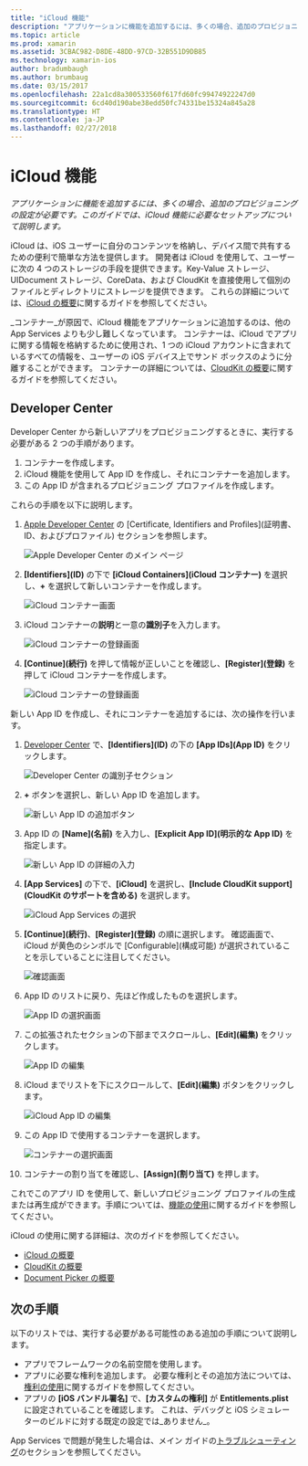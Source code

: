 ```yaml
---
title: "iCloud 機能"
description: "アプリケーションに機能を追加するには、多くの場合、追加のプロビジョニングの設定が必要です。 このガイドでは、iCloud 機能に必要なセットアップについて説明します。"
ms.topic: article
ms.prod: xamarin
ms.assetid: 3CBAC982-D8DE-48DD-97CD-32B551D9DB85
ms.technology: xamarin-ios
author: bradumbaugh
ms.author: brumbaug
ms.date: 03/15/2017
ms.openlocfilehash: 22a1cd8a300533560f617fd60fc99474922247d0
ms.sourcegitcommit: 6cd40d190abe38edd50fc74331be15324a845a28
ms.translationtype: HT
ms.contentlocale: ja-JP
ms.lasthandoff: 02/27/2018
---
```

# <a name="icloud-capabilities"></a>iCloud 機能

_アプリケーションに機能を追加するには、多くの場合、追加のプロビジョニングの設定が必要です。このガイドでは、iCloud 機能に必要なセットアップについて説明します。_

iCloud は、iOS ユーザーに自分のコンテンツを格納し、デバイス間で共有するための便利で簡単な方法を提供します。 開発者は iCloud を使用して、ユーザーに次の 4 つのストレージの手段を提供できます。Key-Value ストレージ、UIDocument ストレージ、CoreData、および CloudKit を直接使用して個別のファイルとディレクトリにストレージを提供できます。 これらの詳細については、[iCloud の概要](~/ios/data-cloud/introduction-to-icloud.md)に関するガイドを参照してください。

_コンテナー_が原因で、iCloud 機能をアプリケーションに追加するのは、他の App Services よりも少し難しくなっています。 コンテナーは、iCloud でアプリに関する情報を格納するために使用され、1 つの iCloud アカウントに含まれているすべての情報を、ユーザーの iOS デバイス上でサンド ボックスのように分離することができます。 コンテナーの詳細については、[CloudKit の概要](~/ios/data-cloud/intro-to-cloudkit.md)に関するガイドを参照してください。

<!--# Xcode

The steps in section [Adding App Services ](~/ios/deploy-test/provisioning/capabilities/index.md) above can be used to toggle the required iCloud capability. Depending on which means of storage is being used in your app, you may need to do additional setup. The image below shows the iCloud capabilities pane:

 ![iCloud Capability section](icloud-capabilities-images/image21.png)

First select the required service. If iCloud Documents or CloudKit have been selected, you must select a container. Selecting the default container will create a new container that is unique to the app. Alternatively, if you have created a container either via Xcode or the developer portal, select it here.
-->

<a name="icloud-developer-center" />

## <a name="developer-center"></a>Developer Center

Developer Center から新しいアプリをプロビジョニングするときに、実行する必要がある 2 つの手順があります。

1.  コンテナーを作成します。
2.  iCloud 機能を使用して App ID を作成し、それにコンテナーを追加します。
3. この App ID が含まれるプロビジョニング プロファイルを作成します。

これらの手順を以下に説明します。

1.  [Apple Developer Center](https://developer.apple.com/account/) の [Certificate, Identifiers and Profiles]\(証明書、ID、およびプロファイル\) セクションを参照します。 
    
     ![Apple Developer Center のメイン ページ](icloud-capabilities-images/image22.png)

2.  **[Identifiers]\(ID\)** の下で **[iCloud Containers]\(iCloud コンテナー\)** を選択し、**+** を選択して新しいコンテナーを作成します。  
    
    ![iCloud コンテナー画面](icloud-capabilities-images/image23.png)

3.  iCloud コンテナーの**説明**と一意の**識別子**を入力します。 
    
    ![iCloud コンテナーの登録画面](icloud-capabilities-images/image24.png)

4.  **[Continue]\(続行\)** を押して情報が正しいことを確認し、**[Register]\(登録\)** を押して iCloud コンテナーを作成します。  
    
    ![iCloud コンテナーの登録画面](icloud-capabilities-images/image25.png)

新しい App ID を作成し、それにコンテナーを追加するには、次の操作を行います。

1.  [Developer Center](https://developer.apple.com/account/) で、**[Identifiers]\(ID\)** の下の **[App IDs]\(App ID\)** をクリックします。 
    
    ![Developer Center の識別子セクション](icloud-capabilities-images/image26.png)

2.  **+** ボタンを選択し、新しい App ID を追加します。 
    
    ![新しい App ID の追加ボタン](icloud-capabilities-images/image27.png)

3.  App ID の **[Name]\(名前\)** を入力し、**[Explicit App ID]\(明示的な App ID\)** を指定します。
    
    ![新しい App ID の詳細の入力](icloud-capabilities-images/image28.png)

4.  **[App Services]** の下で、**[iCloud]** を選択し、**[Include CloudKit support]\(CloudKit のサポートを含める\)** を選択します。
    
    ![iCloud App Services の選択](icloud-capabilities-images/image29.png)

5.  **[Continue]\(続行\)**、**[Register]\(登録\)** の順に選択します。 確認画面で、iCloud が黄色のシンボルで [Configurable]\(構成可能\) が選択されていることを示していることに注目してください。   
    
    ![確認画面](icloud-capabilities-images/image30.png)

6.  App ID のリストに戻り、先ほど作成したものを選択します。 
    
    ![App ID の選択画面](icloud-capabilities-images/image31.png)

7.  この拡張されたセクションの下部までスクロールし、**[Edit]\(編集\)** をクリックします。
    
    ![App ID の編集](icloud-capabilities-images/image32.png)

8.  iCloud までリストを下にスクロールして、**[Edit]\(編集\)** ボタンをクリックします。  
    
    ![iCloud App ID の編集](icloud-capabilities-images/image33.png)

9.  この App ID で使用するコンテナーを選択します。  
    
    ![コンテナーの選択画面](icloud-capabilities-images/image34.png)

10. コンテナーの割り当てを確認し、**[Assign]\(割り当て\)** を押します。
 
これでこのアプリ ID を使用して、新しいプロビジョニング プロファイルの生成または再生成ができます。手順については、[機能の使用](~/ios/deploy-test/provisioning/capabilities/index.md)に関するガイドを参照してください。 

iCloud の使用に関する詳細は、次のガイドを参照してください。

*   [iCloud の概要](~/ios/data-cloud/introduction-to-icloud.md)
*   [CloudKit の概要](~/ios/data-cloud/intro-to-cloudkit.md)
*   [Document Picker の概要](~/ios/platform/document-picker.md)

## <a name="next-steps"></a>次の手順
 
以下のリストでは、実行する必要がある可能性のある追加の手順について説明します。

* アプリでフレームワークの名前空間を使用します。
* アプリに必要な権利を追加します。 必要な権利とその追加方法については、[権利の使用](~/ios/deploy-test/provisioning/entitlements.md)に関するガイドを参照してください。
* アプリの **[iOS バンドル署名]** で、**[カスタムの権利]** が **Entitlements.plist** に設定されていることを確認します。 これは、デバッグと iOS シミュレーターのビルドに対する既定の設定では_ありません_。

App Services で問題が発生した場合は、メイン ガイドの[トラブルシューティング](~/ios/deploy-test/provisioning/capabilities/index.md)のセクションを参照してください。